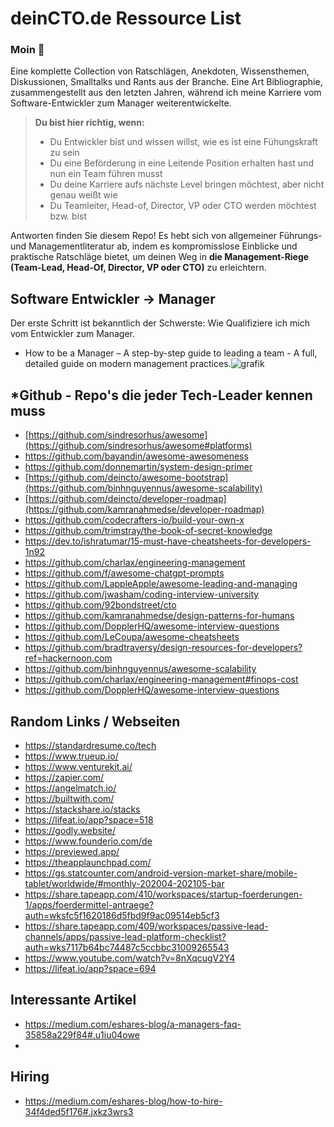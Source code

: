 # deinCTO.de Ressource List
### Moin 👋

Eine komplette Collection von Ratschlägen, Anekdoten, Wissensthemen, Diskussionen, Smalltalks und Rants aus der Branche. Eine Art Bibliographie, zusammengestellt aus den letzten Jahren, während ich meine Karriere vom Software-Entwickler zum Manager weiterentwickelte.

>  **Du bist hier richtig, wenn:**
>    - Du Entwickler bist und wissen willst, wie es ist eine Fühungskraft zu sein
>    - Du eine Beförderung in eine Leitende Position erhalten hast und nun ein Team führen musst
>    - Du deine Karriere aufs nächste Level bringen möchtest, aber nicht genau weißt wie
>    - Du Teamleiter, Head-of, Director, VP oder CTO werden möchtest bzw. bist

Antworten finden Sie diesem Repo! Es hebt sich von allgemeiner Führungs- und Managementliteratur ab, indem es kompromisslose Einblicke und praktische Ratschläge bietet, um deinen Weg in **die Management-Riege (Team-Lead, Head-Of, Director, VP oder CTO)** zu erleichtern.

## Software Entwickler -> Manager 
Der erste Schritt ist bekanntlich der Schwerste: Wie Qualifiziere ich mich vom Entwickler zum Manager.

- How to be a Manager – A step-by-step guide to leading a team - A full, detailed guide on modern management practices.![grafik](https://github.com/deincto/deincto/assets/97528720/c2224e3e-c8e8-482e-944f-63a6397f5ece)



## *Github - Repo's die jeder Tech-Leader kennen muss
- [https://github.com/sindresorhus/awesome](https://github.com/sindresorhus/awesome#platforms)
- https://github.com/bayandin/awesome-awesomeness
- https://github.com/donnemartin/system-design-primer
- [https://github.com/deincto/awesome-bootstrap](https://github.com/binhnguyennus/awesome-scalability)
- [https://github.com/deincto/developer-roadmap](https://github.com/kamranahmedse/developer-roadmap)
- https://github.com/codecrafters-io/build-your-own-x
- https://github.com/trimstray/the-book-of-secret-knowledge
- https://dev.to/ishratumar/15-must-have-cheatsheets-for-developers-1n92
- https://github.com/charlax/engineering-management
- https://github.com/f/awesome-chatgpt-prompts
- https://github.com/LappleApple/awesome-leading-and-managing
- https://github.com/jwasham/coding-interview-university
- https://github.com/92bondstreet/cto
- https://github.com/kamranahmedse/design-patterns-for-humans
- https://github.com/DopplerHQ/awesome-interview-questions
- https://github.com/LeCoupa/awesome-cheatsheets
- https://github.com/bradtraversy/design-resources-for-developers?ref=hackernoon.com
- https://github.com/binhnguyennus/awesome-scalability
- https://github.com/charlax/engineering-management#finops-cost
- https://github.com/DopplerHQ/awesome-interview-questions

## Random Links / Webseiten
- https://standardresume.co/tech
- https://www.trueup.io/
- https://www.venturekit.ai/
- https://zapier.com/
- https://angelmatch.io/
- https://builtwith.com/
- https://stackshare.io/stacks
- https://lifeat.io/app?space=518
- https://godly.website/
- https://www.founderio.com/de
- https://previewed.app/
- https://theapplaunchpad.com/
- https://gs.statcounter.com/android-version-market-share/mobile-tablet/worldwide/#monthly-202004-202105-bar
- https://share.tapeapp.com/410/workspaces/startup-foerderungen-1/apps/foerdermittel-antraege?auth=wksfc5f1620186d5fbd9f9ac09514eb5cf3
- https://share.tapeapp.com/409/workspaces/passive-lead-channels/apps/passive-lead-platform-checklist?auth=wks7117b64bc74487c5ccbbc31009265543
- https://www.youtube.com/watch?v=8nXqcugV2Y4
- https://lifeat.io/app?space=694

## Interessante Artikel
- https://medium.com/eshares-blog/a-managers-faq-35858a229f84#.u1iu04owe
- 

## Hiring
- https://medium.com/eshares-blog/how-to-hire-34f4ded5f176#.jxkz3wrs3

<!--
**deincto/deincto** is a ✨ _special_ ✨ repository because its `README.md` (this file) appears on your GitHub profile.

Here are some ideas to get you started:

- 🔭 I’m currently working on ...
- 🌱 I’m currently learning ...
- 👯 I’m looking to collaborate on ...
- 🤔 I’m looking for help with ...
- 💬 Ask me about ...
- 📫 How to reach me: ...
- 😄 Pronouns: ...
- ⚡ Fun fact: ...
-->
